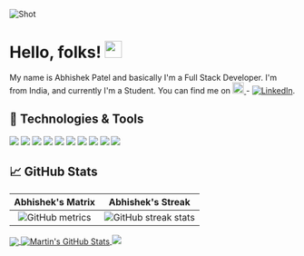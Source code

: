 ![Shot](https://github.com/abhishekpatel946/abhishekpatel946/blob/master/My%20Post.png)

# Hello, folks! <img src="https://raw.githubusercontent.com/MartinHeinz/MartinHeinz/master/wave.gif" width="30px">

My name is Abhishek Patel and basically I'm a Full Stack Developer. I'm from India, and currently I'm a Student.
You can find me on <a href="https://dev.to/abhishekpatel946">
  <img src="https://d2fltix0v2e0sb.cloudfront.net/dev-badge.svg" alt="Abhishek Patel's DEV Profile" height="20" width="20">
</a> - [![LinkedIn][3.2]][3].


## 🔧 Technologies & Tools
![](https://img.shields.io/badge/OS-Linux-informational?style=flat&logo=linux&logoColor=white&color=2bbc8a)
![](https://img.shields.io/badge/Editor-Visual-Studio-Code-informational?style=flat&logo=intellij-idea&logoColor=white&color=2bbc8a)
![](https://img.shields.io/badge/Code-Python-informational?style=flat&logo=python&logoColor=white&color=2bbc8a)
![](https://img.shields.io/badge/Code-JavaScript-informational?style=flat&logo=javascript&logoColor=white&color=2bbc8a)
![](https://img.shields.io/badge/Code-React-informational?style=flat&logo=react&logoColor=white&color=2bbc8a)
![](https://img.shields.io/badge/Code-NodeJS-informational?style=flat&logo=node.js&logoColor=white&color=2bbc8a)
![](https://img.shields.io/badge/Tools-MySQL-informational?style=flat&logo=mysql&logoColor=white&color=2bbc8a)
![](https://img.shields.io/badge/Tools-MongoDB-informational?style=flat&logo=mongodb&logoColor=white&color=2bbc8a)
![](https://img.shields.io/badge/Tools-Docker-informational?style=flat&logo=docker&logoColor=white&color=2bbc8a)
![](https://visitor-badge.glitch.me/badge?page_id=abhishekpatel946.abhishekpatel946?color=2bbc8a)

 <!-- SourcererIo                                                                                                                                                 
[![](https://sourcerer.io/fame/abhishekpatel946/abhishekpatel946/abhishekpatel946/images/0)](https://sourcerer.io/fame/abhishekpatel946/abhishekpatel946/abhishekpatel946/links/0)[![](https://sourcerer.io/fame/abhishekpatel946/abhishekpatel946/abhishekpatel946/images/1)](https://sourcerer.io/fame/abhishekpatel946/abhishekpatel946/abhishekpatel946/links/1)[![](https://sourcerer.io/fame/abhishekpatel946/abhishekpatel946/abhishekpatel946/images/2)](https://sourcerer.io/fame/abhishekpatel946/abhishekpatel946/abhishekpatel946/links/2)[![](https://sourcerer.io/fame/abhishekpatel946/abhishekpatel946/abhishekpatel946/images/3)](https://sourcerer.io/fame/abhishekpatel946/abhishekpatel946/abhishekpatel946/links/3)[![](https://sourcerer.io/fame/abhishekpatel946/abhishekpatel946/abhishekpatel946/images/4)](https://sourcerer.io/fame/abhishekpatel946/abhishekpatel946/abhishekpatel946/links/4)[![](https://sourcerer.io/fame/abhishekpatel946/abhishekpatel946/abhishekpatel946/images/5)](https://sourcerer.io/fame/abhishekpatel946/abhishekpatel946/abhishekpatel946/links/5)[![](https://sourcerer.io/fame/abhishekpatel946/abhishekpatel946/abhishekpatel946/images/6)](https://sourcerer.io/fame/abhishekpatel946/abhishekpatel946/abhishekpatel946/links/6)[![](https://sourcerer.io/fame/abhishekpatel946/abhishekpatel946/abhishekpatel946/images/7)](https://sourcerer.io/fame/abhishekpatel946/abhishekpatel946/abhishekpatel946/links/7)
-->
<!--
[![Abhishek Patel's DEV Profile](https://d2fltix0v2e0sb.cloudfront.net/dev-badge.svg)](https://dev.to/abhishekpatel946)
-->

## &#x1f4c8; GitHub Stats

| Abhishek's Matrix  | Abhishek's Streak |
| :---:        |        :---: |
| ![GitHub metrics](https://metrics.lecoq.io/abhishekpatel946)     | ![GitHub streak stats](https://github-readme-streak-stats.herokuapp.com/?user=abhishekpatel946)         |


<a href="https://github.com/abhishekpatel946/abhishekpatel946">
  <img align="center" src="https://github-readme-stats.vercel.app/api/top-langs/?username=abhishekpatel946&hide=&title_color=ffffff&text_color=c9cacc&icon_color=2bbc8a&bg_color=1d1f21" />
</a>

<a href="https://github.com/abhishekpatel946/abhishekpatel946">
  <img align="center" src="https://github-readme-stats.vercel.app/api?username=abhishekpatel946&show_icons=true&line_height=27&count_private=true&title_color=ffffff&text_color=c9cacc&icon_color=2bbc8a&bg_color=1d1f21" alt="Martin's GitHub Stats" />
</a>

<img src="https://github-profile-trophy.vercel.app/?username=abhishekpatel946&theme=darkhub&margin-w=15&margin-h=15 (https://github.com/ryo-ma/github-profile-trophy)">

<!--
![Abhishek's wakatime stats](https://github-readme-stats.vercel.app/api/wakatime?username=Abhishekpatel946&layout=compact)
![GitHub Activity Graph](https://activity-graph.herokuapp.com/graph?username=abhishekpatel946)  
-->

<!-- links to social media icons -->

<!-- icons with padding -->

[1.1]: http://i.imgur.com/tXSoThF.png (twitter icon with padding)
[2.1]: http://i.imgur.com/0o48UoR.png (github icon with padding)

<!-- icons without padding -->

[1.2]: http://i.imgur.com/wWzX9uB.png (twitter icon without padding)
[2.2]: http://i.imgur.com/9I6NRUm.png (github icon without padding)
[3.2]: https://raw.githubusercontent.com/MartinHeinz/MartinHeinz/master/linkedin-3-16.png (LinkedIn icon without padding)

<!-- links to your social media accounts -->

[1]: https://twitter.com/@abhishekpatel_0
[2]: https://github.com/abhishekpatel946
[3]: https://www.linkedin.com/abhishek-patel-700442172/


<!-- Resources -->
<!-- Icons: https://simpleicons.org/ -->
<!-- GitHub Stats: https://github.com/anuraghazra/github-readme-stats -->
<!-- Emojis: https://emojipedia.org/emoji/ -->
<!-- HTML Emojis: https://www.fileformat.info/index.htm -->
<!-- Shields: https://shields.io/ -->
<!-- Awesome GitHub Profile README: https://github.com/abhisheknaiidu/awesome-github-profile-readme -->
<!-- GitHub Profile README: https://github.com/MartinHeinz/MartinHeinz/blob/master/README.md -->
